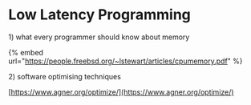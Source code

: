 # Low Latency Programming

1\) what every programmer should know about memory 

{% embed url="https://people.freebsd.org/~lstewart/articles/cpumemory.pdf" %}

2\) software optimising techniques

[https://www.agner.org/optimize/](https://www.agner.org/optimize/)



